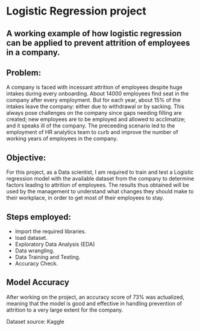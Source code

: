 # Logistic Regression project

## A working example of how logistic regression can be applied to prevent attrition of employees in a company.

## Problem:
A company is faced with incessant attrition of employees despite huge intakes during every onboarding. About 14000 employees find seat in the company after every employment. But for each year, about 15% of the intakes leave the company: either due to withdrawal or by sacking. This always pose challenges on the company since gaps needing filling are created; new employees are to be employed and allowed to acclimatize; and it speaks ill of the company. The preceeding scenario led to the employment of HR analytics team to curb and improve the number of working years of employees in the company. 


## Objective:
For this project, as a Data scientist, I am required to train and test a Logistic regression model with the available dataset from the company to determine factors leading to attrition of employees. The results thus obtained will be used by the management to understand what changes they should make to their workplace, in order to get most of their employees to stay.

## Steps employed:
* Import the required libraries.
* load dataset.
* Exploratory Data Analysis (EDA)
* Data wrangling.
* Data Training and Testing.
* Accuracy Check.

## Model Accuracy
After working on the project, an accuracy score of 73% was actualized, meaning that the model is good and effective in handling prevention of attrition to a very large extent for the company.

Dataset source: Kaggle
